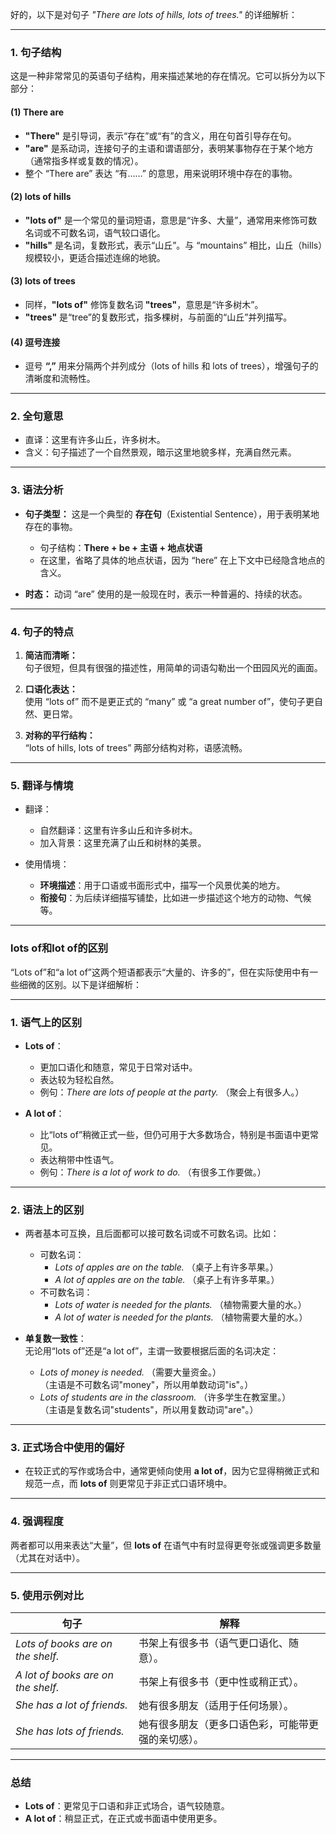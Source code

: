 好的，以下是对句子 *"There are lots of hills, lots of trees."* 的详细解析：

---

### **1. 句子结构**
这是一种非常常见的英语句子结构，用来描述某地的存在情况。它可以拆分为以下部分：

#### **(1) There are**
- **"There"** 是引导词，表示“存在”或“有”的含义，用在句首引导存在句。
- **"are"** 是系动词，连接句子的主语和谓语部分，表明某事物存在于某个地方（通常指多样或复数的情况）。
- 整个 “There are” 表达 “有……” 的意思，用来说明环境中存在的事物。

#### **(2) lots of hills**
- **"lots of"** 是一个常见的量词短语，意思是“许多、大量”，通常用来修饰可数名词或不可数名词，语气较口语化。
- **"hills"** 是名词，复数形式，表示“山丘”。与 “mountains” 相比，山丘（hills）规模较小，更适合描述连绵的地貌。

#### **(3) lots of trees**
- 同样，**"lots of"** 修饰复数名词 **"trees"**，意思是“许多树木”。
- **"trees"** 是“tree”的复数形式，指多棵树，与前面的“山丘”并列描写。

#### **(4) 逗号连接**
- 逗号 **“,”** 用来分隔两个并列成分（lots of hills 和 lots of trees），增强句子的清晰度和流畅性。

---

### **2. 全句意思**
- 直译：这里有许多山丘，许多树木。
- 含义：句子描述了一个自然景观，暗示这里地貌多样，充满自然元素。

---

### **3. 语法分析**
- **句子类型：**
  这是一个典型的 **存在句**（Existential Sentence），用于表明某地存在的事物。
  - 句子结构：**There + be + 主语 + 地点状语**
  - 在这里，省略了具体的地点状语，因为 “here” 在上下文中已经隐含地点的含义。
  
- **时态：**
  动词 “are” 使用的是一般现在时，表示一种普遍的、持续的状态。

---

### **4. 句子的特点**
1. **简洁而清晰：**  
   句子很短，但具有很强的描述性，用简单的词语勾勒出一个田园风光的画面。
   
2. **口语化表达：**  
   使用 “lots of” 而不是更正式的 “many” 或 “a great number of”，使句子更自然、更日常。

3. **对称的平行结构：**  
   “lots of hills, lots of trees” 两部分结构对称，语感流畅。

---

### **5. 翻译与情境**
- 翻译：
  - 自然翻译：这里有许多山丘和许多树木。
  - 加入背景：这里充满了山丘和树林的美景。

- 使用情境：
  - **环境描述**：用于口语或书面形式中，描写一个风景优美的地方。
  - **衔接句**：为后续详细描写铺垫，比如进一步描述这个地方的动物、气候等。

---

### **lots of和lot of的区别**
“Lots of”和“a lot of”这两个短语都表示“大量的、许多的”，但在实际使用中有一些细微的区别。以下是详细解析：

---

### **1. 语气上的区别**
- **Lots of**：  
  - 更加口语化和随意，常见于日常对话中。
  - 表达较为轻松自然。
  - 例句：*There are lots of people at the party.* （聚会上有很多人。）

- **A lot of**：  
  - 比“lots of”稍微正式一些，但仍可用于大多数场合，特别是书面语中更常见。
  - 表达稍带中性语气。
  - 例句：*There is a lot of work to do.* （有很多工作要做。）

---

### **2. 语法上的区别**
- 两者基本可互换，且后面都可以接可数名词或不可数名词。比如：
  - 可数名词：  
    - *Lots of apples are on the table.* （桌子上有许多苹果。）  
    - *A lot of apples are on the table.* （桌子上有许多苹果。）
  - 不可数名词：  
    - *Lots of water is needed for the plants.* （植物需要大量的水。）  
    - *A lot of water is needed for the plants.* （植物需要大量的水。）

- **单复数一致性**：  
  无论用“lots of”还是“a lot of”，主谓一致要根据后面的名词决定：
  - *Lots of money is needed.* （需要大量资金。）  
    （主语是不可数名词"money"，所以用单数动词"is"。）  
  - *Lots of students are in the classroom.* （许多学生在教室里。）  
    （主语是复数名词"students"，所以用复数动词"are"。）

---

### **3. 正式场合中使用的偏好**
- 在较正式的写作或场合中，通常更倾向使用 **a lot of**，因为它显得稍微正式和规范一点，而 **lots of** 则更常见于非正式口语环境中。

---

### **4. 强调程度**
两者都可以用来表达“大量”，但 **lots of** 在语气中有时显得更夸张或强调更多数量（尤其在对话中）。

---

### **5. 使用示例对比**
| **句子**                              | **解释**                                           |
|---------------------------------------|---------------------------------------------------|
| *Lots of books are on the shelf.*     | 书架上有很多书（语气更口语化、随意）。             |
| *A lot of books are on the shelf.*    | 书架上有很多书（更中性或稍正式）。                 |
| *She has a lot of friends.*           | 她有很多朋友（适用于任何场景）。                   |
| *She has lots of friends.*            | 她有很多朋友（更多口语色彩，可能带更强的亲切感）。 |

---

### **总结**
- **Lots of**：更常见于口语和非正式场合，语气较随意。  
- **A lot of**：稍显正式，在正式或书面语中使用更多。  
